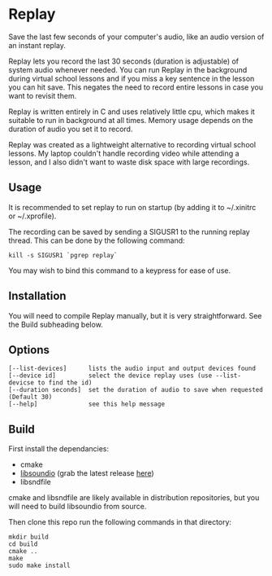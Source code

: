 # Replay
Save the last few seconds of your computer's audio, like an audio version of an instant replay.

Replay lets you record the last 30 seconds (duration is adjustable) of system audio whenever needed. You can run Replay in the background during virtual school lessons and if you miss a key sentence in the lesson you can hit save. This negates the need to record entire lessons in case you want to revisit them.

Replay is written entirely in C and uses relatively little cpu, which makes it suitable to run in background at all times. Memory usage depends on the duration of audio you set it to record.

Replay was created as a lightweight alternative to recording virtual school lessons. My laptop couldn't handle recording video while attending a lesson, and I also didn't want to waste disk space with large recordings.

## Usage

It is recommended to set replay to run on startup (by adding it to ~/.xinitrc or ~/.xprofile).

The recording can be saved by sending a SIGUSR1 to the running replay thread. This can be done by the following command:
```
kill -s SIGUSR1 `pgrep replay`
```
You may wish to bind this command to a keypress for ease of use.

## Installation

You will need to compile Replay manually, but it is very straightforward. See the Build subheading below. 

## Options
```
[--list-devices]      lists the audio input and output devices found 
[--device id]         select the device replay uses (use --list-devicse to find the id)
[--duration seconds]  set the duration of audio to save when requested (Default 30)
[--help]              see this help message
```
## Build

First install the dependancies:
- cmake
- [libsoundio](https://github.com/andrewrk/libsoundio) (grab the latest release [here](https://github.com/andrewrk/libsoundio/releases))
- libsndfile

cmake and libsndfile are likely available in distribution repositories, but you will need to build libsoundio from source.

Then clone this repo run the following commands in that directory:

```
mkdir build
cd build
cmake ..
make
sudo make install
```


